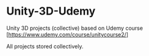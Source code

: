 # Unity-3D-Udemy

Unity 3D projects (collective) based on Udemy course [https://www.udemy.com/course/unitycourse2/]

All projects stored collectively.
